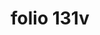 ---
layout: edition
title: folio 131v
manuscript: Florence, Biblioteca Marucelliana, Carte Rajna XIX.15
sigla: R
iip: r131v.tif
milestone: 262
---